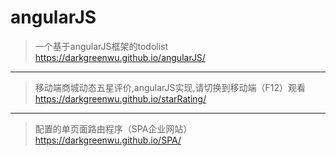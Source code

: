 # angularJS

>一个基于angularJS框架的todolist
 https://darkgreenwu.github.io/angularJS/
 
------
>移动端商城动态五星评价,angularJS实现,请切换到移动端（F12）观看
https://darkgreenwu.github.io/starRating/   

------
>配置的单页面路由程序（SPA企业网站）
https://darkgreenwu.github.io/SPA/
